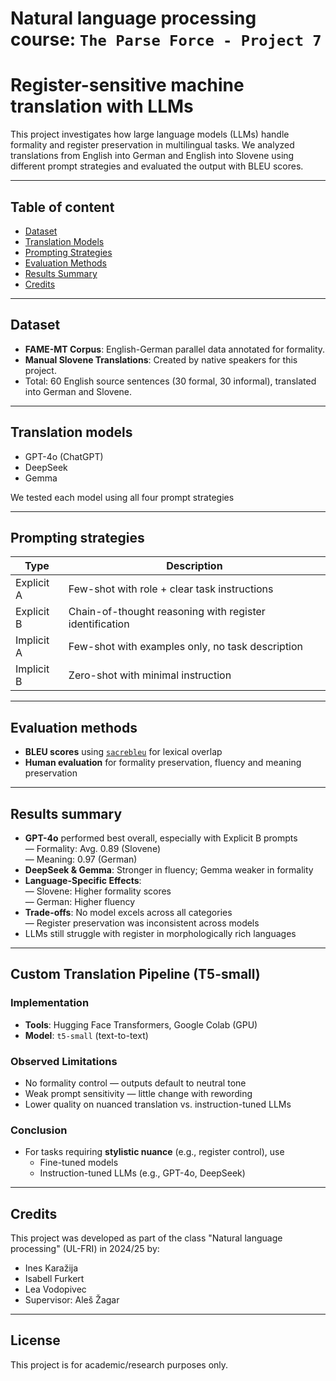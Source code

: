# Natural language processing course: `The Parse Force - Project 7`
# Register-sensitive machine translation with LLMs

This project investigates how large language models (LLMs) handle formality and register preservation in multilingual tasks. We analyzed translations from English into German and English into Slovene using different prompt strategies and evaluated the output with BLEU scores.

---

## Table of content

- [Dataset](#-dataset)
- [Translation Models](#-translation-models)
- [Prompting Strategies](#-prompting-strategies)
- [Evaluation Methods](#-evaluation-methods)
- [Results Summary](#-results-summary)
- [Credits](#-credits)

---
## Dataset

- **FAME-MT Corpus**: English-German parallel data annotated for formality.
- **Manual Slovene Translations**: Created by native speakers for this project.
- Total: 60 English source sentences (30 formal, 30 informal), translated into German and Slovene.

---

## Translation models

- GPT-4o (ChatGPT)
- DeepSeek
- Gemma

We tested each model using all four prompt strategies

---

## Prompting strategies
| Type        | Description |
|-------------|-------------|
| Explicit A  | Few-shot with role + clear task instructions |
| Explicit B  | Chain-of-thought reasoning with register identification |
| Implicit A  | Few-shot with examples only, no task description |
| Implicit B  | Zero-shot with minimal instruction |

---

## Evaluation methods
- **BLEU scores** using [`sacrebleu`](https://github.com/mjpost/sacrebleu) for lexical overlap
- **Human evaluation** for formality preservation, fluency and meaning preservation
---

## Results summary
- **GPT-4o** performed best overall, especially with Explicit B prompts  
      — Formality: Avg. 0.89 (Slovene)  
      — Meaning: 0.97 (German)  
- **DeepSeek & Gemma**: Stronger in fluency; Gemma weaker in formality  
- **Language-Specific Effects**:  
      — Slovene: Higher formality scores  
      — German: Higher fluency  
- **Trade-offs**: No model excels across all categories  
      — Register preservation was inconsistent across models  
- LLMs still struggle with register in morphologically rich languages


  

---

## Custom Translation Pipeline (T5-small)

### Implementation
- **Tools**: Hugging Face Transformers, Google Colab (GPU)  
- **Model**: `t5-small` (text-to-text)

### Observed Limitations
- No formality control — outputs default to neutral tone  
- Weak prompt sensitivity — little change with rewording  
- Lower quality on nuanced translation vs. instruction-tuned LLMs  

### Conclusion
- For tasks requiring **stylistic nuance** (e.g., register control), use  
  - Fine-tuned models  
  - Instruction-tuned LLMs (e.g., GPT-4o, DeepSeek)
---

## Credits
This project was developed as part of the class "Natural language processing" (UL-FRI) in 2024/25 by:
- Ines Karažija
- Isabell Furkert
- Lea Vodopivec
- Supervisor: Aleš Žagar

---

## License
This project is for academic/research purposes only.
